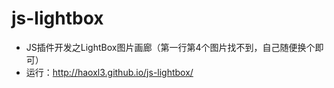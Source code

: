 # js-lightbox
- JS插件开发之LightBox图片画廊（第一行第4个图片找不到，自己随便换个即可）
- 运行：http://haoxl3.github.io/js-lightbox/
